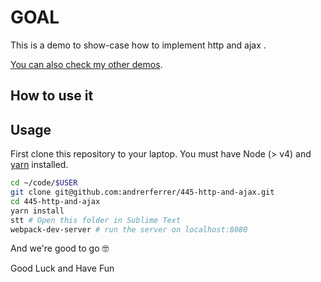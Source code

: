 # GOAL

This is a demo to show-case how to implement http and ajax .

[You can also check my other demos](https://github.com/andrerferrer/dedemos/blob/master/README.md#ded%C3%A9mos).

## How to use it

## Usage

First clone this repository to your laptop. You must have Node (> v4) and [yarn](https://yarnpkg.com/lang/en/docs/install/) installed.

```bash
cd ~/code/$USER
git clone git@github.com:andrerferrer/445-http-and-ajax.git
cd 445-http-and-ajax
yarn install
stt # Open this folder in Sublime Text
webpack-dev-server # run the server on localhost:8080
```

And we're good to go 🤓

Good Luck and Have Fun
